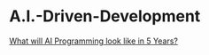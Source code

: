 # A.I.-Driven-Development
[What will AI Programming look like in 5 Years?](https://youtu.be/eaedq1Jl2fc)
